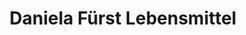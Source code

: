 ---
title: "Daniela Fürst Lebensmittel"
url: /basel/daniela-fuerst-lebensmittel/
shop: Lebensmittel
---
